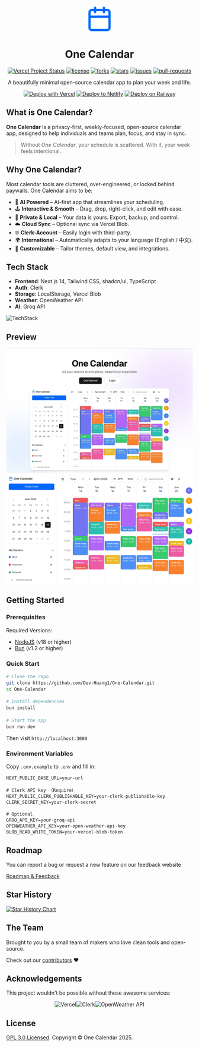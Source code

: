 <div align="center">
  <img src="public/icon.svg" width="72">
  
# One Calendar

<p>

<a href="https://vercel.com/tech-art/one-calendar" target="_blank"><img src="https://vercelbadge.vercel.app/api/EvanTechDev/One-Calendar?style=flat-square" alt="Vercel Project Status"></a>
<a href="https://github.com/EvanTechDev/One-Calendar/blob/master/LICENSE" target="blank"><img src="https://img.shields.io/github/license/EvanTechDev/One-Calendar?style=flat-square" alt="license"></a>
<a href="https://github.com/EvanTechDev/One-Calendar/fork" target="blank"><img src="https://img.shields.io/github/forks/EvanTechDev/One-Calendar?style=flat-square" alt="forks"></a>
<a href="https://github.com/EvanTechDev/One-Calendar/stargazers" target="blank"><img src="https://img.shields.io/github/stars/EvanTechDev/One-Calendar?style=flat-square" alt="stars"></a>
<a href="https://github.com/EvanTechDev/One-Calendar/issues" target="blank"><img src="https://img.shields.io/github/issues/EvanTechDev/One-Calendar?style=flat-square" alt="issues"></a>
<a href="https://github.com/EvanTechDev/One-Calendar/pulls" target="blank"><img src="https://img.shields.io/github/issues-pr/EvanTechDev/One-Calendar?style=flat-square" alt="pull-requests"></a>

</p>

A beautifully minimal open-source calendar app to plan your week and life.

<a href="https://vercel.com/new/clone?repository-url=https://github.com/Dev-Huang1/One-Calendar&env=NEXT_PUBLIC_BASE_URL,NEXT_PUBLIC_CLERK_PUBLISHABLE_KEY,CLERK_SECRET_KEY,OPENWEATHER_API_KEY,BLOB_READ_WRITE_TOKEN&project-name=one-calendar&repo-name=one-calendar" style="display: inline-block;">
  <img src="https://vercel.com/button" alt="Deploy with Vercel" style="height: 32px;">
</a>

<a href="https://app.netlify.com/start/deploy?repository=https://github.com/Dev-Huang1/One-Calendar" style="display: inline-block;">
  <img src="https://www.netlify.com/img/deploy/button.svg" alt="Deploy to Netlify" style="height: 32px;">
</a>

<a href="https://railway.app/new/template?template=https://github.com/Dev-Huang1/One-Calendar&envs=NEXT_PUBLIC_BASE_URL,NEXT_PUBLIC_CLERK_PUBLISHABLE_KEY,CLERK_SECRET_KEY,OPENWEATHER_API_KEY,BLOB_READ_WRITE_TOKEN&optionalEnvs=NEXT_PUBLIC_BASE_URL,NEXT_PUBLIC_CLERK_PUBLISHABLE_KEY,CLERK_SECRET_KEY,OPENWEATHER_API_KEY,BLOB_READ_WRITE_TOKEN&projectName=one-calendar" style="display: inline-block;">
  <img src="https://railway.app/button.svg" alt="Deploy on Railway" style="height: 32px;">
</a>

</div>

## What is One Calendar?

**One Calendar** is a privacy-first, weekly-focused, open-source calendar app, designed to help individuals and teams plan, focus, and stay in sync.

> Without *One Calendar*, your schedule is scattered. With it, your week feels intentional.

## Why One Calendar?

Most calendar tools are cluttered, over-engineered, or locked behind paywalls. One Calendar aims to be:

- 🧠 **AI Powered** – AI-first app that streamlines your scheduling.
- 🕹 **Interactive & Smooth** – Drag, drop, right-click, and edit with ease.
- 🔐 **Private & Local** – Your data is yours. Export, backup, and control.
- ☁️ **Cloud Sync** – Optional sync via Vercel Blob.
- 🌐 **Clerk-Account** – Easily login with third-party.
- 🌍 **International** – Automatically adapts to your language (English / 中文).
- 🧱 **Customizable** – Tailor themes, default view, and integrations.

## Tech Stack

- **Frontend**: Next.js 14, Tailwind CSS, shadcn/ui, TypeScript
- **Auth**: Clerk
- **Storage**: LocalStorage, Vercel Blob
- **Weather**: OpenWeather API
- **AI**: Groq API

![TechStack](https://skills-icons.vercel.app/api/icons?i=nextjs,ts,tailwindcss,shadcnui,clerk,vercel,openweather,bun,groq)

## Preview

![Home](public/Home.jpg)
![App](/public/Banner.jpg)

## Getting Started

### Prerequisites

Required Versions:

- [NodeJS](https://nodejs.org) (v18 or higher)
- [Bun](https://bun.sh) (v1.2 or higher)

### Quick Start

```bash
# Clone the repo
git clone https://github.com/Dev-Huang1/One-Calendar.git
cd One-Calendar

# Install dependencies
bun install

# Start the app
bun run dev
```

Then visit `http://localhost:3000`

### Environment Variables

Copy `.env.example` to `.env` and fill in:

```env
NEXT_PUBLIC_BASE_URL=your-url

# Clerk API key （Require）
NEXT_PUBLIC_CLERK_PUBLISHABLE_KEY=your-clerk-publishable-key
CLERK_SECRET_KEY=your-clerk-secret

# Optional
GROQ_API_KEY=your-groq-api
OPENWEATHER_API_KEY=your-open-weather-api-key
BLOB_READ_WRITE_TOKEN=your-vercel-blob-token
```

## Roadmap

You can report a bug or request a new feature on our feedback website

[Roadmap & Feedback](https://feedback.xyehr.cn)

## Star History

[![Star History Chart](https://api.star-history.com/svg?repos=EvanTechDev/One-Calendar&type=Date)](https://www.star-history.com/#EvanTechDev/One-Calendar&Date)

## The Team

Brought to you by a small team of makers who love clean tools and open-source.

Check out our [contributors](https://github.com/EvanTechDev/One-Calendar/graphs/contributors) ❤️

## Acknowledgements

This project wouldn't be possible without these awesome services:

<div style="display: flex; justify-content: center;">
  <a href="https://vercel.com" style="text-decoration: none;">
    <img src="https://github.com/user-attachments/assets/5107d47f-7ce9-425a-8e24-77c322205bd4" alt="Vercel" width="96"/>
  </a>
  <a href="https://clerk.com" style="text-decoration: none;">
    <img src="https://github.com/user-attachments/assets/6f9fa5d7-e0c2-4c14-aef9-e39bd0465e23" alt="Clerk" width="96"/>
  </a>
  <a href="https://openweathermap.org" style="text-decoration: none;">
    <img src="https://github.com/user-attachments/assets/d07ed7a1-c374-45f5-90fd-17c3de2a9098" alt="OpenWeather API" width="96"/>
  </a>
</div>

## License

[GPL 3.0 Licensed](./LICENSE). Copyright © One Calendar 2025.
